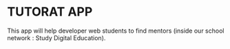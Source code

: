 # TUTORAT APP

This app will help developer web students to find mentors (inside our school network : Study Digital Education).

